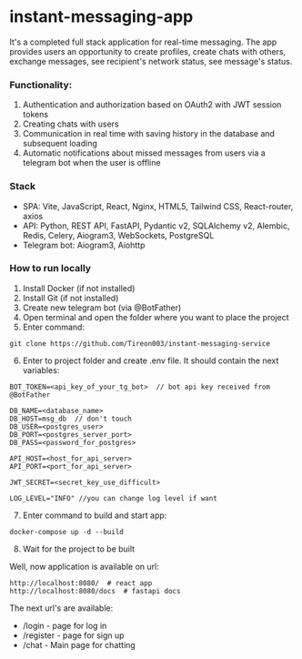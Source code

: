 # instant-messaging-app

It's a completed full stack application for real-time messaging. The app provides users an opportunity to create profiles, create chats with others, exchange messages, see recipient's network status, see message's status.

### Functionality:
1. Authentication and authorization based on OAuth2 with JWT session tokens
2. Creating chats with users
3. Communication in real time with saving history in the database and subsequent loading
4. Automatic notifications about missed messages from users via a telegram bot when the user is offline

### Stack
- SPA: Vite, JavaScript, React, Nginx, HTML5, Tailwind CSS, React-router, axios
- API: Python, REST API, FastAPI, Pydantic v2, SQLAlchemy v2, Alembic, Redis, Celery, Aiogram3, WebSockets, PostgreSQL
- Telegram bot: Aiogram3, Aiohttp

### How to run locally

1. Install Docker (if not installed)
2. Install Git (if not installed)
3. Create new telegram bot (via @BotFather)
4. Open terminal and open the folder where you want to place the project
5. Enter command:
```shell
git clone https://github.com/Tireon003/instant-messaging-service
```
6. Enter to project folder and create .env file. It should contain the next variables:
```editorconfig
BOT_TOKEN=<api_key_of_your_tg_bot>  // bot api key received from @BotFather

DB_NAME=<database_name>
DB_HOST=msg_db  // don't touch
DB_USER=<postgres_user>
DB_PORT=<postgres_server_port>
DB_PASS=<password_for_postgres>

API_HOST=<host_for_api_server>
API_PORT=<port_for_api_server>

JWT_SECRET=<secret_key_use_difficult>

LOG_LEVEL="INFO" //you can change log level if want
```
7. Enter command to build and start app:
```shell
docker-compose up -d --build
```
8. Wait for the project to be built

Well, now application is available on url:
```text
http://localhost:8080/  # react app
http://localhost:8080/docs  # fastapi docs
```
The next url's are available:
 - /login - page for log in
 - /register - page for sign up
 - /chat - Main page for chatting

